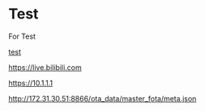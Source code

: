 # Test
For Test

[test](https://www.badu.com?aaa=1.sled'dd;dd.www)


https://live.bilibili.com

https://10.1.1.1

http://172.31.30.51:8866/ota_data/master_fota/meta.json
